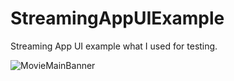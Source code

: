# StreamingAppUIExample
Streaming App UI example what I used for testing.

![MovieMainBanner](https://github.com/JuananGarcia/StreamingAppUIExample/assets/55695749/76379e14-253b-4e02-a4a0-b80879b358a9)
